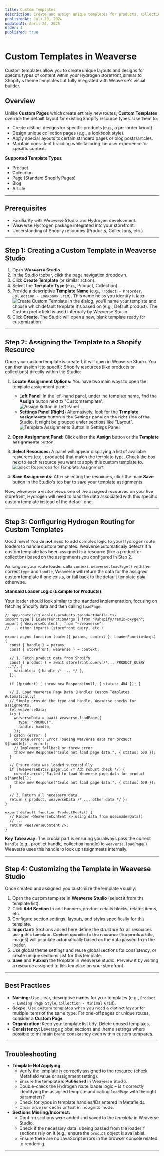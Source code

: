 ```yaml
---
title: Custom Templates
description: Create and assign unique templates for products, collections, pages, and blogs in your Hydrogen storefront using Weaverse.
publishedAt: July 29, 2024
updatedAt: April 24, 2025
order: 1
published: true
---
```


# Custom Templates in Weaverse

Custom templates allow you to create unique layouts and designs for specific types of content within your Hydrogen storefront, similar to Shopify's theme templates but fully integrated with Weaverse's visual builder.

## Overview

Unlike **Custom Pages** which create entirely new routes, **Custom Templates** override the default layout for existing Shopify resource types. Use them to:

- Create distinct designs for specific products (e.g., a pre-order layout).
- Design unique collection pages (e.g., a lookbook style).
- Apply special layouts to certain standard pages or blog posts/articles.
- Maintain consistent branding while tailoring the user experience for specific content.

**Supported Template Types:**
- Product
- Collection
- Page (Standard Shopify Pages)
- Blog
- Article

---

## Prerequisites

- Familiarity with Weaverse Studio and Hydrogen development.
- Weaverse Hydrogen package integrated into your storefront.
- Understanding of Shopify resources (Products, Collections, etc.).

---

## Step 1: Creating a Custom Template in Weaverse Studio

1.  Open **Weaverse Studio**.
2.  In the Studio topbar, click the page navigation dropdown.
3.  Click **Create Template** (or similar action).
4.  Select the **Template Type** (e.g., Product, Collection).
5.  Provide a descriptive **Template Name** (e.g., `Product - Preorder`, `Collection - Lookbook Grid`). This name helps you identify it later.
    ![Create Custom Template](https://cdn.shopify.com/s/files/1/0838/0052/3057/files/create_custom_template.webp?v=1745484169)
    In the dialog, you'll name your template and choose which default template it's based on (e.g., Default product). The Custom prefix field is used internally by Weaverse Studio.
6.  Click **Create**. The Studio will open a new, blank template ready for customization.

---

## Step 2: Assigning the Template to a Shopify Resource

Once your custom template is created, it will open in Weaverse Studio. You can then assign it to specific Shopify resources (like products or collections) directly within the Studio:

1.  **Locate Assignment Options:** You have two main ways to open the template assignment panel:
    *   **Left Panel:** In the left-hand panel, under the template name, find the **Assign** button next to "Custom template".
        ![Assign Button in Left Panel](https://cdn.shopify.com/s/files/1/0838/0052/3057/files/assign_template_left_panel.webp?v=1745484491) 
    *   **Settings Panel (Right):** Alternatively, look for the **Template assignments** button in the Settings panel on the right side of the Studio. It might be grouped under sections like "Layout".
        ![Template Assignments Button in Settings Panel](https://cdn.shopify.com/s/files/1/0838/0052/3057/files/template_assignments_button_inspector.webp?v=1745484491)

2.  **Open Assignment Panel:** Click either the **Assign** button or the **Template assignments** button.

3.  **Select Resources:** A panel will appear displaying a list of available resources (e.g., products) that match the template type. Check the box next to each resource you want to apply this custom template to.
    ![Select Resources for Template Assignment](https://cdn.shopify.com/s/files/1/0838/0052/3057/files/template_assignment_resource_list.webp?v=1745484491)

4.  **Save Assignments:** After selecting the resources, click the main **Save** button in the Studio's top bar to save your template assignments.

Now, whenever a visitor views one of the assigned resources on your live storefront, Hydrogen will need to load the data associated with this specific custom template instead of the default one.

---

## Step 3: Configuring Hydrogen Routing for Custom Templates

Good news! You **do not** need to add complex logic to your Hydrogen route loaders to handle custom templates. Weaverse automatically detects if a custom template has been assigned to a resource (like a product or collection) based on the assignments you configured in Step 2.

As long as your route loader calls `context.weaverse.loadPage()` with the correct `type` and `handle`, Weaverse will return the data for the assigned custom template if one exists, or fall back to the default template data otherwise.

**Standard Loader Logic (Example for Products):**

Your loader should look similar to the standard implementation, focusing on fetching Shopify data and then calling `loadPage`.

```tsx
// app/routes/($locale).products.$productHandle.tsx
import type { LoaderFunctionArgs } from "@shopify/remix-oxygen";
import { WeaverseContent } from "~/weaverse";
// ... other imports (storefront query, etc.)

export async function loader({ params, context }: LoaderFunctionArgs) {
  const { handle } = params;
  const { storefront, weaverse } = context;

  // 1. Fetch product data from Shopify
  const { product } = await storefront.query(/*... PRODUCT_QUERY ...*/, {
    variables: { handle /* ... */ },
  });

  if (!product) { throw new Response(null, { status: 404 }); }

  // 2. Load Weaverse Page Data (Handles Custom Templates Automatically)
  // Simply provide the type and handle. Weaverse checks for assignments.
  let weaverseData;
  try {
    weaverseData = await weaverse.loadPage({
      type: "PRODUCT",
      handle: handle,
    });
  } catch (error) {
    console.error(`Error loading Weaverse data for product ${handle}:`, error);
    // Implement fallback or throw error
    throw new Response("Could not load page data.", { status: 500 });
  }

  // Ensure data was loaded successfully
  if (!weaverseData?.page?.id /* Add robust check */) {
    console.error(`Failed to load Weaverse page data for product ${handle}`);
    throw new Response("Could not load page data.", { status: 500 });
  }

  // 3. Return all necessary data
  return { product, weaverseData /* ... other data */ };
}

export default function ProductRoute() {
  // Render <WeaverseContent /> using data from useLoaderData()
  // ...
  return <WeaverseContent />;
}
```

**Key Takeaway:** The crucial part is ensuring you always pass the correct `handle` (e.g., product handle, collection handle) to `weaverse.loadPage()`. Weaverse uses this handle to look up assignments internally.

---

## Step 4: Customizing the Template in Weaverse Studio

Once created and assigned, you customize the template visually:

1.  Open the custom template in **Weaverse Studio** (select it from the template list).
2.  Click **Add Section** to add banners, product details blocks, related items, etc.
3.  Configure section settings, layouts, and styles specifically for this template.
4.  **Important:** Sections added here define the *structure* for all resources using this template. Content specific to the resource (like product title, images) will populate automatically based on the data passed from the loader.
5.  Use global theme settings and reuse global sections for consistency, or create unique sections just for this template.
6.  **Save** and **Publish** the template in Weaverse Studio. Preview it by visiting a resource assigned to this template on your storefront.

---

## Best Practices

- **Naming:** Use clear, descriptive names for your templates (e.g., `Product - Landing Page Style`, `Collection - Minimal Grid`).
- **Scope:** Use custom templates when you need a distinct *layout* for multiple items of the same type. For one-off pages or unique routes, consider a **Custom Page**.
- **Organization:** Keep your template list tidy. Delete unused templates.
- **Consistency:** Leverage global sections and theme settings where possible to maintain brand consistency even within custom templates.

---

## Troubleshooting

- **Template Not Applying:**
    - Verify the template is correctly assigned to the resource (check Metafield value or assignment setting).
    - Ensure the template is **Published** in Weaverse Studio.
    - Double-check the Hydrogen route loader logic – is it correctly identifying the assigned template and calling `loadPage` with the right parameters?
    - Check for typos in template handles/IDs entered in Metafields.
    - Clear browser cache or test in incognito mode.
- **Sections Missing/Incorrect:**
    - Confirm sections were added and saved to the *template* in Weaverse Studio.
    - Check if the necessary data is being passed from the loader if sections rely on it (e.g., ensure the `product` object is available).
    - Ensure there are no JavaScript errors in the browser console related to rendering.

---
